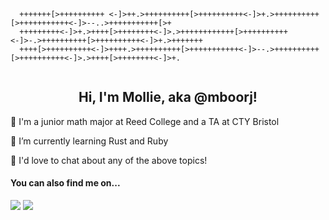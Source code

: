 <pre>
  <code>
  +++++++[>++++++++++ <-]>++.>++++++++++[>++++++++++<-]>+.>++++++++++[>+++++++++++<-]>--..>+++++++++++[>+
  +++++++++<-]>+.>++++[>++++++++<-]>.>++++++++++++[>++++++++++<-]>-.>++++++++++[>++++++++++<-]>+.>+++++++
  ++++[>++++++++++<-]>++++.>++++++++++[>+++++++++++<-]>--.>++++++++++[>++++++++++<-]>.>++++[>++++++++<-]>+.
  </code>
</pre>
<h2 align="center">Hi, I'm Mollie, aka @mboorj!</h2>

:school: I'm a junior math major at Reed College and a TA at CTY Bristol

🌱 I’m currently learning Rust and Ruby

:speech_balloon: I'd love to chat about any of the above topics!

<h4>You can also find me on...</h4>

<a href="https://www.linkedin.com/in/mollie-boor"><img src="https://img.shields.io/badge/linkedin-%230077B5.svg?&style=for-the-badge&logo=linkedin&logoColor=white" /></a> <a href="https://mboorj.github.io/"><img src="https://img.shields.io/badge/github-%230077B5.svg?&style=for-the-badge&color=lightgrey&logo=github&logoColor=white"/></a>
